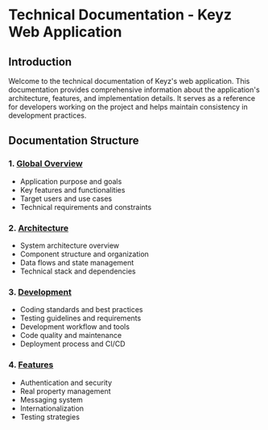 # Technical Documentation - Keyz Web Application

## Introduction

Welcome to the technical documentation of Keyz's web application. This documentation provides comprehensive information about the application's architecture, features, and implementation details. It serves as a reference for developers working on the project and helps maintain consistency in development practices.

## Documentation Structure

### 1. [Global Overview](./Overview/global-overview.md)
- Application purpose and goals
- Key features and functionalities
- Target users and use cases
- Technical requirements and constraints

### 2. [Architecture](./Architecture/index.md)
- System architecture overview
- Component structure and organization
- Data flows and state management
- Technical stack and dependencies

### 3. [Development](./Development/index.md)
- Coding standards and best practices
- Testing guidelines and requirements
- Development workflow and tools
- Code quality and maintenance
- Deployment process and CI/CD

### 4. [Features](./Features/index.md)
- Authentication and security
- Real property management
- Messaging system
- Internationalization
- Testing strategies
